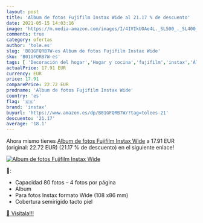 ```yaml
---
layout: post
title: 'Album de fotos Fujifilm Instax Wide al 21.17 % de descuento'
date: 2021-05-15 14:03:16
image: 'https://m.media-amazon.com/images/I/41VIkUOAe4L._SL500_._SL400_.jpg'
comments: true
category: ofertas
author: 'tole.es'
slug: 'B01GFQRB7W-es Album de fotos Fujifilm Instax Wide'
sku: 'B01GFQRB7W-es'
tags: [ 'Decoración del hogar','Hogar y cocina','fujifilm','instax','Álbumes de fotos', ]
actualPrice: 17.91 EUR
currency: EUR
price: 17.91
comparePrice: 22.72 EUR
prodname: 'Album de fotos Fujifilm Instax Wide'
country: 'es'
flag: '🇪🇸'
brand: 'instax'
buyurl: 'https://www.amazon.es/dp/B01GFQRB7W/?tag=tolees-21'
descuento: '21.17'
average: '18.1'
---
```


Ahora mismo tienes [Album de fotos Fujifilm Instax Wide](https://www.amazon.es/dp/B01GFQRB7W/?tag=tolees-21) a 17.91 EUR (original: 22.72 EUR) (21.17 %  de descuento) en el siguiente enlace!

[![Album de fotos Fujifilm Instax Wide](https://m.media-amazon.com/images/I/41VIkUOAe4L._SL500_._SL400_.jpg)](https://www.amazon.es/dp/B01GFQRB7W/?tag=tolees-21)

🔎:

- Capacidad 80 fotos – 4 fotos por página
- Álbum
- Para fotos Instax formato Wide (108 x86 mm)
- Cobertura semirígido tacto piel

[🛒 Visítala!!!](https://www.amazon.es/dp/B01GFQRB7W/?tag=tolees-21)
